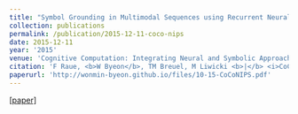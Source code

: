 ```yaml
---
title: "Symbol Grounding in Multimodal Sequences using Recurrent Neural Networks"
collection: publications
permalink: /publication/2015-12-11-coco-nips
date: 2015-12-11
year: '2015'
venue: 'Cognitive Computation: Integrating Neural and Symbolic Approaches (CoCo) @ NIPS '
citation: 'F Raue, <b>W Byeon</b>, TM Breuel, M Liwicki <b>|</b> <i>CoCo Workshop at NIPS 2015</i> '
paperurl: 'http://wonmin-byeon.github.io/files/10-15-CoCoNIPS.pdf'
---
```

[[paper]](http://wonmin-byeon.github.io/files/10-15-CoCoNIPS.pdf)